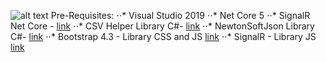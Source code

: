 

![alt text](https://upload.wikimedia.org/wikipedia/commons/thumb/e/ee/.NET_Core_Logo.svg/800px-.NET_Core_Logo.svg.png "#Chat Room Jobsity Net Core MVC ")
Pre-Requisites: 
⋅⋅* Visual Studio 2019
⋅⋅* Net Core 5
⋅⋅* SignalR Net Core - [link](https://docs.microsoft.com/en-us/aspnet/core/signalr/introduction?view=aspnetcore-6.0)
⋅⋅* CSV Helper Library C#- [link](https://joshclose.github.io/CsvHelper/)
⋅⋅* NewtonSoftJson Library C#- [link](https://joshclose.github.io/CsvHelper/)
⋅⋅* Bootstrap 4.3 - Library CSS and JS [link](https://getbootstrap.com/docs/4.6/getting-started/introduction/) 
⋅⋅* SignalR - Library JS [link](https://getbootstrap.com/docs/4.6/getting-started/introduction/) 


